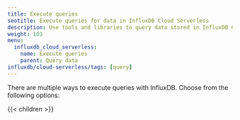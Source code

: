 ```yaml
---
title: Execute queries
seotitle: Execute queries for data in InfluxDB Cloud Serverless
description: Use tools and libraries to query data stored in InfluxDB Cloud Serverless
weight: 103
menu:
  influxdb_cloud_serverless:
    name: Execute queries
    parent: Query data
influxdb/cloud-serverless/tags: [query]
---
```


There are multiple ways to execute queries with InfluxDB. Choose from the following options:

{{< children >}}

